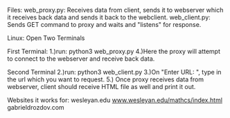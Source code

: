


Files:
web_proxy.py: Receives data from client, sends it to webserver which it receives back data and sends it back to the webclient.
web_client.py: Sends GET command to proxy and waits and "listens" for response.

Linux:
Open Two Terminals

First Terminal:
1.)run: python3 web_proxy.py
4.)Here the proxy will attempt to connect to the webserver and receive back data.

Second Terminal
2.)run: python3 web_client.py
3.)On "Enter URL: ", type in the url which you want to request.
5.) Once proxy receives data from webserver, client should receive HTML file as well and print it out.

Websites it works for:
wesleyan.edu
www.wesleyan.edu/mathcs/index.html
gabrieldrozdov.com 
